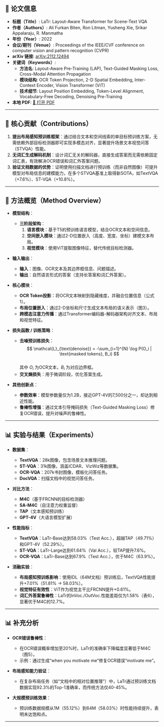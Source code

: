 ## 📘 论文信息

- **标题（Title）**: LaTr: Layout-Aware Transformer for Scene-Text VQA  
- **作者（Authors）**: Ali Furkan Biten, Ron Litman, Yusheng Xie, Srikar Appalaraju, R. Manmatha  
- **年份（Year）**: 2022  
- **会议/期刊（Venue）**: Proceedings of the IEEE/CVF conference on computer vision and pattern recognition (CVPR)
- **arXiv 链接**: [arXiv:2112.12494](https://arxiv.org/abs/2112.12494)  
- **关键词（Keywords）**:  
  - **方法名**: Layout-Aware Pre-Training (LAP), Text-Guided Masking Loss, Cross-Modal Attention Propagation  
  - **模块结构**: OCR Token Projection, 2-D Spatial Embedding, Inter-Context Encoder, Vision Transformer (ViT)  
  - **技术细节**: Layout Position Embedding, Token-Level Alignment, Vocabulary-Free Decoding, Denoising Pre-Training  
- **本地 PDF**: [📂 打开 PDF](paper\LaTr.pdf)  

---

## 🎯 核心贡献（Contributions）

1. **提出布局感知预训练框架**：通过结合文本和空间线索的单目标预训练方案，无需依赖外部目标检测器即可实现多模态对齐，显著提升场景文本视觉问答（STVQA）性能。  
2. **无词汇生成解码机制**：设计词汇无关的解码器，直接生成答案而无需依赖固定词汇表，有效解决OCR错误和词汇外答案问题。  
3. **验证文档数据的优势**：证明使用扫描文档进行预训练（而非自然图像）可提升模型对布局信息的建模能力，在多个STVQA基准上取得新SOTA，如TextVQA（+7.6%）、ST-VQA（+10.8%）。  

---

## 🧠 方法概览（Method Overview）

- **模型结构**：  
  - **三阶段架构**：  
    1. **语言模块**：基于T5的预训练语言模型，结合OCR文本和空间信息。  
    2. **空间嵌入模块**：通过2-D位置嵌入（高度、宽度、坐标）建模文本布局。  
    3. **视觉模块**：使用ViT提取图像特征，替代传统目标检测器。  

- **输入输出**：  
  - **输入**：图像、OCR文本及其边界框信息、问题描述。  
  - **输出**：自然语言形式的答案（支持长答案和词汇外答案）。  

- **核心模块**：  
  - **OCR Token投影**：将OCR文本映射到隐藏维度，并融合位置信息（公式1）。  
  - **布局位置嵌入**：通过2-D坐标和尺寸生成文本布局的语义表示（图3）。  
  - **跨模态注意力传播**：通过Transformer编码器-解码器架构对齐文本、布局和视觉特征。  

- **损失函数 / 训练策略**：  
  - **去噪预训练损失**：  
    $$
    \mathcal{L}_{\text{denoise}} = -\sum_{i=1}^{N} \log P(O_i | \text{masked tokens}, B_i)
    $$  
    其中 $O_i$ 为OCR文本，$B_i$ 为对应边界框。  
  - **交叉熵损失**：用于微调阶段，优化答案生成。  

- **其他创新点**：  
  - **参数效率**：模型参数量仅为1.2B，接近GPT-4V的7,500分之一，却达到相近性能。  
  - **鲁棒性增强**：通过文本引导掩码损失（Text-Guided Masking Loss）修复OCR错误，提升对噪声的鲁棒性。  

---

## 📊 实验与结果（Experiments）

- **数据集**：  
  - **TextVQA**：28k图像，包含场景文本推理问题。  
  - **ST-VQA**：31k图像，涵盖ICDAR、VizWiz等数据集。  
  - **OCR-VQA**：207k书封图像，模板化问答任务。  
  - **DocVQA**：扫描文档中的视觉问答任务。  

- **对比方法**：  
  - **M4C**（基于FRCNN的目标检测器）  
  - **SA-M4C**（自注意力权重监督）  
  - **TAP**（文本感知预训练）  
  - **GPT-4V**（大语言模型扩展）  

- **性能指标**：  
  - **TextVQA**：LaTr-Base达到58.03%（Test Acc.），超越TAP（49.71%）和GPT-4V（52.29%）。  
  - **ST-VQA**：LaTr-Large达到61.64%（Val Acc.），较TAP提升7.6%。  
  - **OCR-VQA**：LaTr-Base达到67.9%（Test Acc.），优于M4C（63.9%）。  

- **消融实验**：  
  - **布局感知预训练影响**：使用IDL（64M文档）预训练后，TextVQA性能提升+7.01%（51.81% → 58.03%）。  
  - **视觉特征有效性**：ViT作为视觉主干比FRCNN提升+0.61%。  
  - **词汇外答案鲁棒性**：LaTr的InVoc./OutVoc.性能差距仅为1.58%（表6），显著优于M4C的12.7%。  

---

## 📊 补充分析

- **OCR错误鲁棒性**：  
  - 在OCR错误概率增加至20%时，LaTr的准确率下降幅度显著低于M4C（图5）。  
  - 示例：通过生成“when you motivate me”修复OCR错误“motivate me”。  

- **布局感知能力验证**：  
  - 在复杂布局任务（如“文档中的相对位置推理”）中，LaTr通过预训练文档数据实现92.3%的Top-1准确率，而传统方法仅40-45%。  

- **大规模预训练效果**：  
  - 预训练数据规模从1M（55.12%）到64M（58.03%）时性能持续提升，表明未达饱和点。  

---